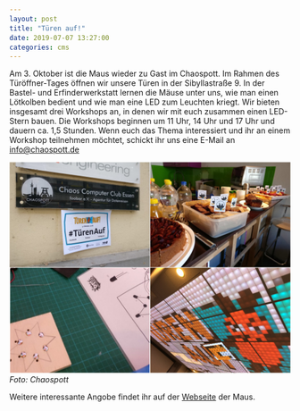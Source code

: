 ```yaml
---
layout: post
title: "Türen auf!"
date: 2019-07-07 13:27:00
categories: cms
---
```


Am 3. Oktober ist die Maus wieder zu Gast im Chaospott. Im Rahmen des Türöffner-Tages öffnen wir unsere Türen in der Sibyllastraße 9. In der Bastel- und Erfinderwerkstatt lernen die Mäuse unter uns, wie man einen Lötkolben bedient und wie man eine LED zum Leuchten kriegt. Wir bieten insgesamt drei Workshops an, in denen wir mit euch zusammen einen LED-Stern bauen. Die Workshops beginnen um 11 Uhr, 14 Uhr und 17 Uhr und dauern ca. 1,5 Stunden. Wenn euch das Thema interessiert und ihr an einem Workshop teilnehmen möchtet, schickt ihr uns eine E-Mail an info@chaospott.de

![Quelle: Chaospott](/media/2018-10-10/die-maus-00.jpg)
*Foto: Chaospott*

Weitere interessante Angobe findet ihr auf der [Webseite](https://www.wdrmaus.de/tuer_oeffner_tag/2019/) der Maus.